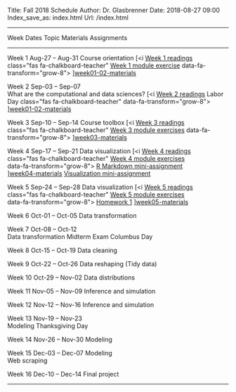 Title: Fall 2018 Schedule
Author: Dr. Glasbrenner
Date: 2018-08-27 09:00
Index_save_as: index.html
Url: /index.html

------------------------------------------------------------------------------------------------------------------------------------------------------------------------------
Week             Dates                Topic                                                         Materials                          Assignments
---------------- -------------------- ------------------------------------------------------------- ---------                          -----------------------------
Week 1           Aug-27 – Aug-31      Course orientation                                            [<i                                [Week 1 readings]<br>
                                                                                                    class="fas fa-chalkboard-teacher"  [Week 1 module exercise]
                                                                                                    data-fa-transform="grow-8">
                                                                                                    </i>][week01-02-materials]

Week 2           Sep-03 – Sep-07<br>  What are the computational and data sciences?                 [<i                                [Week 2 readings]
                 Labor Day                                                                          class="fas fa-chalkboard-teacher"
                                                                                                    data-fa-transform="grow-8">
                                                                                                    </i>][week01-02-materials]

Week 3           Sep-10 – Sep-14      Course toolbox                                                [<i                                [Week 3 readings]<br>
                                                                                                    class="fas fa-chalkboard-teacher"  [Week 3 module exercises]
                                                                                                    data-fa-transform="grow-8">
                                                                                                    </i>][week03-materials]

Week 4           Sep-17 – Sep-21      Data visualization                                            [<i                                [Week 4 readings]<br>
                                                                                                    class="fas fa-chalkboard-teacher"  [Week 4 module exercises]<br>
                                                                                                    data-fa-transform="grow-8">        [R Markdown mini-assignment]<br>
                                                                                                    </i>][week04-materials]            [Visualization mini-assignment]

Week 5           Sep-24 – Sep-28      Data visualization                                            [<i                                [Week 5 readings]<br>
                                                                                                    class="fas fa-chalkboard-teacher"  [Week 5 module exercises]<br>
                                                                                                    data-fa-transform="grow-8">        [Homework 1]
                                                                                                    </i>][week05-materials]

Week 6           Oct-01 – Oct-05      Data transformation

Week 7           Oct-08 – Oct-12<br>  Data transformation                                                                              Midterm Exam
                 Columbus Day

Week 8           Oct-15 – Oct-19      Data cleaning

Week 9           Oct-22 – Oct-26      Data reshaping (Tidy data)

Week 10          Oct-29 – Nov-02      Data distributions

Week 11          Nov-05 – Nov-09      Inference and simulation

Week 12          Nov-12 – Nov-16      Inference and simulation

Week 13          Nov-19 – Nov-23<br>  Modeling
                 Thanksgiving Day

Week 14          Nov-26 – Nov-30      Modeling

Week 15          Dec-03 – Dec-07      Modeling<br>
                                      Web scraping

Week 16          Dec-10 – Dec-14                                                                                                       Final project

----------------------------------------------------------------------------------------------------------------------------------------------------------------------------

[Week 1 readings]:               /assignments/week-01-readings/
[Week 2 readings]:               /assignments/week-02-readings/
[Week 3 readings]:               /assignments/week-03-readings/
[Week 4 readings]:               /assignments/week-04-readings/
[Week 5 readings]:               /assignments/week-05-readings/
[week01-02-materials]:           /materials/week-01-02-materials/
[week03-materials]:              /materials/week-03-materials/
[week04-materials]:              /materials/week-04-materials/
[week05-materials]:              /materials/week-05-materials/
[Week 1 module exercise]:        /assignments/can-twitter-predict-election-results-module-exercise/
[Week 3 module exercises]:       /assignments/datacamp-exercises-week-3/
[Week 4 module exercises]:       /assignments/datacamp-exercises-week-4/
[Week 5 module exercises]:       /assignments/datacamp-exercises-week-5/
[Homework 1]:                    /assignments/homework-1/
[R Markdown mini-assignment]:    /assignments/rmarkdown-mini-assignment/
[Visualization mini-assignment]: /assignments/visualization-mini-assignment/

